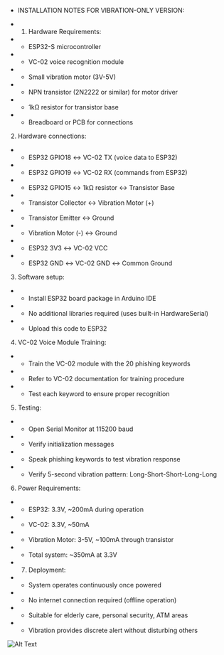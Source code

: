 
 * INSTALLATION NOTES FOR VIBRATION-ONLY VERSION:
   
 * 1. Hardware Requirements:
 *    - ESP32-S microcontroller
 *    - VC-02 voice recognition module  
 *    - Small vibration motor (3V-5V)
 *    - NPN transistor (2N2222 or similar) for motor driver
 *    - 1kΩ resistor for transistor base
 *    - Breadboard or PCB for connections

   
  2. Hardware connections:
 *    - ESP32 GPIO18 ↔ VC-02 TX (voice data to ESP32)
 *    - ESP32 GPIO19 ↔ VC-02 RX (commands from ESP32)
 *    - ESP32 GPIO15 ↔ 1kΩ resistor ↔ Transistor Base
 *    - Transistor Collector ↔ Vibration Motor (+)
 *    - Transistor Emitter ↔ Ground
 *    - Vibration Motor (-) ↔ Ground
 *    - ESP32 3V3 ↔ VC-02 VCC
 *    - ESP32 GND ↔ VC-02 GND ↔ Common Ground

   
  3. Software setup:
 *    - Install ESP32 board package in Arduino IDE
 *    - No additional libraries required (uses built-in HardwareSerial)
 *    - Upload this code to ESP32

   
  4. VC-02 Voice Module Training:
 *    - Train the VC-02 module with the 20 phishing keywords
 *    - Refer to VC-02 documentation for training procedure
 *    - Test each keyword to ensure proper recognition

   
  5. Testing:
 *    - Open Serial Monitor at 115200 baud
 *    - Verify initialization messages
 *    - Speak phishing keywords to test vibration response
 *    - Verify 5-second vibration pattern: Long-Short-Short-Long-Long

   
  6. Power Requirements:
 *    - ESP32: 3.3V, ~200mA during operation
 *    - VC-02: 3.3V, ~50mA
 *    - Vibration Motor: 3-5V, ~100mA through transistor
 *    - Total system: ~350mA at 3.3V
   
 * 7. Deployment:
 *    - System operates continuously once powered
 *    - No internet connection required (offline operation)
 *    - Suitable for elderly care, personal security, ATM areas
 *    - Vibration provides discrete alert without disturbing others


![Alt Text](<img width="757" height="745" alt="Screenshot 2025-09-18 212711" src="https://github.com/user-attachments/assets/8e73abc3-1079-40ff-929a-6862ae96aa65" />
)



